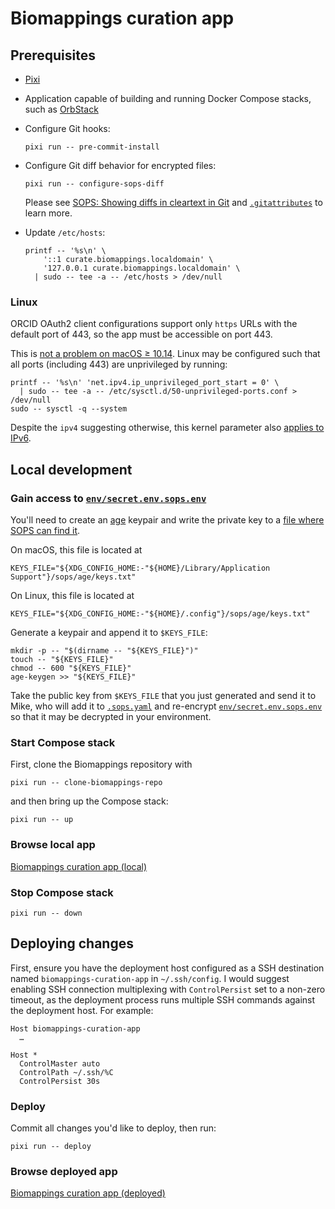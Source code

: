 <!-- vim: set ft=markdown : -->


# Biomappings curation app

## Prerequisites

* [Pixi](https://pixi.sh)

* Application capable of building and running Docker Compose stacks, such as
  [OrbStack](https://orbstack.dev)

* Configure Git hooks:

    ``` shell
    pixi run -- pre-commit-install
    ```

* Configure Git diff behavior for encrypted files:

    ``` shell
    pixi run -- configure-sops-diff
    ```

  Please see [SOPS: Showing diffs in cleartext in
  Git](https://github.com/getsops/sops#showing-diffs-in-cleartext-in-git) and
  [`.gitattributes`](.gitattributes) to learn more.

* Update `/etc/hosts`:

    ``` shell
    printf -- '%s\n' \
        '::1 curate.biomappings.localdomain' \
        '127.0.0.1 curate.biomappings.localdomain' \
      | sudo -- tee -a -- /etc/hosts > /dev/null
    ```

### Linux

ORCID OAuth2 client configurations support only `https` URLs with the default port of 443, so
the app must be accessible on port 443.

This is [not a problem on macOS ≥
10.14](https://developer.apple.com/forums/thread/674179?answerId=662907022#662907022). Linux may be
configured such that all ports (including 443) are unprivileged by running:

``` shell
printf -- '%s\n' 'net.ipv4.ip_unprivileged_port_start = 0' \
  | sudo -- tee -a -- /etc/sysctl.d/50-unprivileged-ports.conf > /dev/null
sudo -- sysctl -q --system
```

Despite the `ipv4` suggesting otherwise, this kernel parameter also [applies to
IPv6](https://git.kernel.org/pub/scm/linux/kernel/git/torvalds/linux.git/commit/?id=4548b683b78137f8eadeb312b94e20bb0d4a7141).

## Local development

### Gain access to [`env/secret.env.sops.env`](env/secret.env.sops.env)

You'll need to create an [age](https://github.com/FiloSottile/age#readme)
keypair and write the private key to a [file where SOPS can find
it](https://github.com/getsops/sops#23encrypting-using-age).

On macOS, this file is located at

``` shell
KEYS_FILE="${XDG_CONFIG_HOME:-"${HOME}/Library/Application Support"}/sops/age/keys.txt"
```

On Linux, this file is located at

``` shell
KEYS_FILE="${XDG_CONFIG_HOME:-"${HOME}/.config"}/sops/age/keys.txt"
```

Generate a keypair and append it to `$KEYS_FILE`:

``` shell
mkdir -p -- "$(dirname -- "${KEYS_FILE}")"
touch -- "${KEYS_FILE}"
chmod -- 600 "${KEYS_FILE}"
age-keygen >> "${KEYS_FILE}"
```

Take the public key from `$KEYS_FILE` that you just generated and send it to Mike, who will add it
to [`.sops.yaml`](.sops.yaml) and re-encrypt [`env/secret.env.sops.env`](env/secret.env.sops.env) so
that it may be decrypted in your environment.

### Start Compose stack

First, clone the Biomappings repository with

``` shell
pixi run -- clone-biomappings-repo
```

and then bring up the Compose stack:

``` shell
pixi run -- up
```

### Browse local app

[Biomappings curation app (local)](https://curate.biomappings.localdomain)

### Stop Compose stack

``` shell
pixi run -- down
```

## Deploying changes

First, ensure you have the deployment host configured as a SSH destination named
`biomappings-curation-app` in `~/.ssh/config`. I would suggest enabling SSH connection multiplexing
with `ControlPersist` set to a non-zero timeout, as the deployment process runs multiple SSH
commands against the deployment host. For example:

``` text
Host biomappings-curation-app
  …

Host *
  ControlMaster auto
  ControlPath ~/.ssh/%C
  ControlPersist 30s
```

### Deploy

Commit all changes you'd like to deploy, then run:

``` shell
pixi run -- deploy
```

### Browse deployed app

[Biomappings curation app
(deployed)](https://biomappings-curation-app-lb-00cc5d7d789bc0c6.elb.us-east-1.amazonaws.com)
